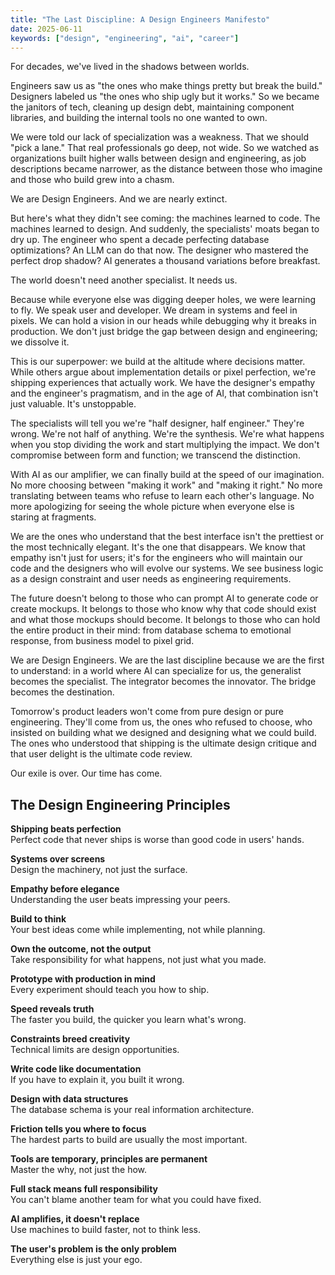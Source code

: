 ```yaml
---
title: "The Last Discipline: A Design Engineers Manifesto"
date: 2025-06-11
keywords: ["design", "engineering", "ai", "career"]
---
```


For decades, we've lived in the shadows between worlds.

Engineers saw us as "the ones who make things pretty but break the build." Designers labeled us "the ones who ship ugly but it works." So we became the janitors of tech, cleaning up design debt, maintaining component libraries, and building the internal tools no one wanted to own.

We were told our lack of specialization was a weakness. That we should "pick a lane." That real professionals go deep, not wide. So we watched as organizations built higher walls between design and engineering, as job descriptions became narrower, as the distance between those who imagine and those who build grew into a chasm.

We are Design Engineers. And we are nearly extinct.

But here's what they didn't see coming: the machines learned to code. The machines learned to design. And suddenly, the specialists' moats began to dry up. The engineer who spent a decade perfecting database optimizations? An LLM can do that now. The designer who mastered the perfect drop shadow? AI generates a thousand variations before breakfast.

The world doesn't need another specialist. It needs us.

Because while everyone else was digging deeper holes, we were learning to fly. We speak user and developer. We dream in systems and feel in pixels. We can hold a vision in our heads while debugging why it breaks in production. We don't just bridge the gap between design and engineering; we dissolve it.

This is our superpower: we build at the altitude where decisions matter. While others argue about implementation details or pixel perfection, we're shipping experiences that actually work. We have the designer's empathy and the engineer's pragmatism, and in the age of AI, that combination isn't just valuable. It's unstoppable.

The specialists will tell you we're "half designer, half engineer." They're wrong. We're not half of anything. We're the synthesis. We're what happens when you stop dividing the work and start multiplying the impact. We don't compromise between form and function; we transcend the distinction.

With AI as our amplifier, we can finally build at the speed of our imagination. No more choosing between "making it work" and "making it right." No more translating between teams who refuse to learn each other's language. No more apologizing for seeing the whole picture when everyone else is staring at fragments.

We are the ones who understand that the best interface isn't the prettiest or the most technically elegant. It's the one that disappears. We know that empathy isn't just for users; it's for the engineers who will maintain our code and the designers who will evolve our systems. We see business logic as a design constraint and user needs as engineering requirements.

The future doesn't belong to those who can prompt AI to generate code or create mockups. It belongs to those who know why that code should exist and what those mockups should become. It belongs to those who can hold the entire product in their mind: from database schema to emotional response, from business model to pixel grid.

We are Design Engineers. We are the last discipline because we are the first to understand: in a world where AI can specialize for us, the generalist becomes the specialist. The integrator becomes the innovator. The bridge becomes the destination.

Tomorrow's product leaders won't come from pure design or pure engineering. They'll come from us, the ones who refused to choose, who insisted on building what we designed and designing what we could build. The ones who understood that shipping is the ultimate design critique and that user delight is the ultimate code review.

Our exile is over. Our time has come.

## The Design Engineering Principles

**Shipping beats perfection**  
Perfect code that never ships is worse than good code in users' hands.

**Systems over screens**  
Design the machinery, not just the surface.

**Empathy before elegance**  
Understanding the user beats impressing your peers.

**Build to think**  
Your best ideas come while implementing, not while planning.

**Own the outcome, not the output**  
Take responsibility for what happens, not just what you made.

**Prototype with production in mind**  
Every experiment should teach you how to ship.

**Speed reveals truth**  
The faster you build, the quicker you learn what's wrong.

**Constraints breed creativity**  
Technical limits are design opportunities.

**Write code like documentation**  
If you have to explain it, you built it wrong.

**Design with data structures**  
The database schema is your real information architecture.

**Friction tells you where to focus**  
The hardest parts to build are usually the most important.

**Tools are temporary, principles are permanent**  
Master the why, not just the how.

**Full stack means full responsibility**  
You can't blame another team for what you could have fixed.

**AI amplifies, it doesn't replace**  
Use machines to build faster, not to think less.

**The user's problem is the only problem**  
Everything else is just your ego.